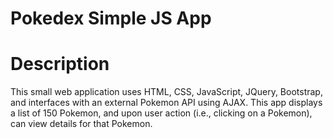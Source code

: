# Pokedex Simple JS App
# Description
This small web application uses HTML, CSS, JavaScript, JQuery, Bootstrap, and interfaces with an external Pokemon API using AJAX. This app displays a list of 150 Pokemon, and upon user action (i.e., clicking on a Pokemon), can view details for that Pokemon.
